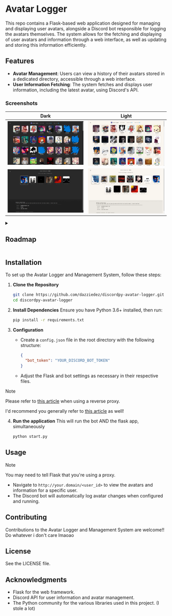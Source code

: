 # Avatar Logger

This repo contains a Flask-based web application designed for managing and displaying user avatars, alongside a Discord bot responsible for logging the avatars themselves. The system allows for the fetching and displaying of user avatars and information through a web interface, as well as updating and storing this information efficiently.

## Features

- **Avatar Management**: Users can view a history of their avatars stored in a dedicated directory, accessible through a web interface.
- **User Information Fetching**: The system fetches and displays user information, including the latest avatar, using Discord's API.
### Screenshots
|Dark |Light|
|---------|----------|
|![Main](./media/home_dark.png)|![User](./media/home_light.png)|
|![Main](./media/user_dark.png)|![User](./media/user_light.png)|

<details>
 <summary><h2>Roadmap</h2></summary>
   
   - [ ] WebUI
      - [x] User view
      - [x] Home view
      - [x] Light theme
      - [ ] Better sorting
      - [x] Cookie notice
      - [ ] Client sided rendering
      - [ ] Settings with login

   - [ ] Bot
      - [x] Save avatars
      - [x] Basic commands
      - [ ] Settings with login
      - [ ] Compile json on creation
      - [ ] API interface

   - [ ] API
      - [ ] Pick a library lol
      - [ ] GET history
      - [ ] GET user (name, id, avatar count, last changed, current image)
      - [ ] DELETE user (auth)

   - Idk... I'll have it figured out by then..
   - sorry for the dumb terms, i'm dumb ...
   
</details>

## Installation

To set up the Avatar Logger and Management System, follow these steps:

1. **Clone the Repository**
   ```bash
   git clone https://github.com/dazziedez/discordpy-avatar-logger.git
   cd discordpy-avatar-logger
   ```

2. **Install Dependencies**
   Ensure you have Python 3.6+ installed, then run:
   ```bash
   pip install -r requirements.txt
   ```

3. **Configuration**
   - Create a `config.json` file in the root directory with the following structure:
     ```json
     {
       "bot_token": "YOUR_DISCORD_BOT_TOKEN"
     }
     ```
   - Adjust the Flask and bot settings as necessary in their respective files.

> [!NOTE]
> Please refer to [this article](flask.palletsprojects.com/en/2.3.x/deploying/proxy_fix/) when using a reverse proxy.
> 
> I'd recommend you generally refer to [this article](https://flask.palletsprojects.com/en/2.3.x/deploying/) as well!
4. **Run the application**
   This will run the bot AND the flask app, simultaneously
   ```bash
   python start.py
   ```

## Usage
> [!NOTE]
> You may need to tell Flask that you're using a proxy.

- Navigate to `http://your.domain/<user_id>` to view the avatars and information for a specific user.
- The Discord bot will automatically log avatar changes when configured and running.

## Contributing

Contributions to the Avatar Logger and Management System are welcome!!
Do whatever i don't care lmaoao

## License

See the LICENSE file.

## Acknowledgments

- Flask for the web framework.
- Discord API for user information and avatar management.
- The Python community for the various libraries used in this project. (I stole a lot)
